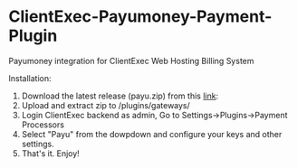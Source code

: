 # ClientExec-Payumoney-Payment-Plugin
Payumoney integration for ClientExec Web Hosting Billing System

Installation:
1) Download the latest release (payu.zip) from this [link](https://github.com/BitssTechniques/clientexec-payumoney-payment-plugin/releases/tag/v1.0): 
2) Upload and extract zip to /plugins/gateways/
3) Login ClientExec backend as admin, Go to Settings->Plugins->Payment Processors
4) Select "Payu" from the dowpdown and configure your keys and other settings.
5) That's it. Enjoy!